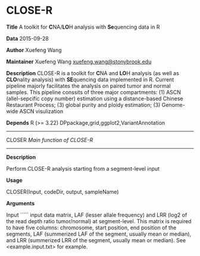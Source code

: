 CLOSE-R 
====

**Title**  A toolkit for **C**NA/**LO**H analysis with **Se**quencing data in R

**Data**  2015-09-28

**Author**  Xuefeng Wang

**Maintainer**  Xuefeng Wang <xuefeng.wang@stonybrook.edu>

**Description**   CLOSE-R is a toolkit for **C**NA and **LO**H analysis (as well as **CLO**nality analysis) with **SE**quencing data implemented in R. Current pipeline majorly facilitates the analysis on paired tumor and normal samples. This pipeline conssits of three major compartments: (1) ASCN (allel-sepcific copy number) estimation using a distance-based Chinese Restaurant Process; (3) global purity and ploidy estimation; (3) Genome-wide ASCN visulization

**Depends** R (>= 3.22) DPpackage,grid,ggplot2,VariantAnnotation

_____________________________________________________________________________________________________________

CLOSER                        *Main function of CLOSE-R*
_____________________________________________________________________________________________________________

**Description**

   Perform CLOSE-R analysis starting from a segment-level input
 
**Usage**

   CLOSER(Input, codeDir, output, sampleName)
 
**Arguments**

   Input ````` input data matrix, LAF (lesser allale frequency) and LRR (log2 of the read depth ratio tumor/normal) at segment-level. This matrix is required to have five columns: chromosome, start position, end position of the segments, LAF (summerized LAF of the segment, usually mean or median), and LRR (summerized LRR of the segment, usually mean or median). See <example.input.txt> for example.
   



